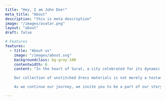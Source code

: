 ```yaml
---
title: "Hey, I am John Doe!"
meta_title: "About"
description: "this is meta description"
image: "/images/avatar.png"
layout: "about"
draft: false

# Features
features:
  - title: "About us"
    image: "/images/about.svg"
    backgroundclass: bg-gray-100
    contentwidth: 6
    content: "In the heart of Surat, a city celebrated for its dynamic textile legacy, the seeds of Novelty Creations were sown. Our inception was not just a business endeavor but a tribute to the timeless allure of traditional fashion. We envisioned a bridge between the past's grandeur and the present's contemporary sensibilities, and thus, Novelty Creations came into existence.<br/> <br/>

    Our collection of unstitched dress materials is not merely a testament to superior quality and design but also a reflection of our deep-rooted love for storytelling through textiles. We believe that every piece of fabric holds within it an untold narrative, waiting to be shaped by its wearer. At Novelty Creations, we provide you with that canvas – a canvas that allows you to craft your tale, to mold an outfit that isn't just a garment but an extension of your persona.<br/> <br/> 

    As we continue our journey, we invite you to be a part of our story. Embrace the elegance, cherish the tradition, and be a torchbearer of innovation with us. At Novelty Creations, we don't just offer fabrics; we offer a legacy. Join us, and let's co-create fashion tales that will be cherished for generations to come."

---
```

